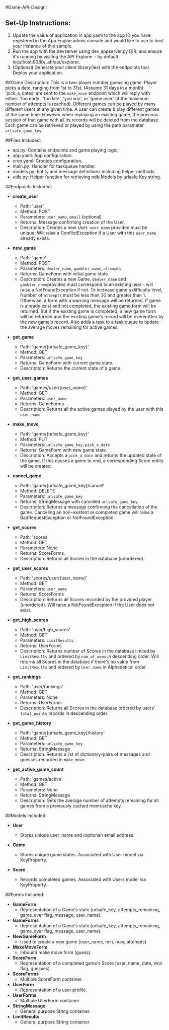 #Game-API-Design:

## Set-Up Instructions:
1.  Update the value of application in app.yaml to the app ID you have registered
 in the App Engine admin console and would like to use to host your instance of this sample.
2.  Run the app with the devserver using dev_appserver.py DIR, and ensure it's
 running by visiting the API Explorer - by default localhost:8080/_ah/api/explorer.
3.  (Optional) Generate your client library(ies) with the endpoints tool.
 Deploy your application. 
 
##Game Description:
This is a two-player number guessing game. Player picks a date, ranging from 1st to 31st.
(Assume 31 days in a month).  'pick_a_dates' are sent to the `make_move` endpoint which will reply
with either: 'too early', 'too late', 'you win', or 'game over' (if the maximum
number of attempts is reached).
Different games can be played by many different users at any
given time.  A user can create & play different games at the same time.  However when replaying an existing game, 
the previous session of that game with all its records will be deleted from the database.  Each game can be retrieved 
or played by using the path parameter `urlsafe_game_key`.

##Files Included:
 - api.py: Contains endpoints and game playing logic.
 - app.yaml: App configuration.
 - cron.yaml: Cronjob configuration.
 - main.py: Handler for taskqueue handler.
 - models.py: Entity and message definitions including helper methods.
 - utils.py: Helper function for retrieving ndb.Models by urlsafe Key string.

##Endpoints Included:
 - **create_user**
    - Path: 'user'
    - Method: POST
    - Parameters: `user_name`, `email` (optional)
    - Returns: Message confirming creation of the User.
    - Description: Creates a new User. `user_name` provided must be unique. Will 
    raise a ConflictException if a User with this `user_name` already exists.
    
 - **new_game**
    - Path: 'game'
    - Method: POST
    - Parameters: `dealer_name`, `gambler_name`, `attempts`
    - Returns: GameForm with initial game state.
    - Description: Creates a new Game. `dealer_name` and `gambler_name`provided must correspond to an existing 
    user - will raise a NotFoundException if not. To increase game's difficulty level, Number of `attempts` must be less 
    than 30 and greater than 1.  Otherwise, a form with a warning message will be returned.  If game is already exist 
    and not completed, the existing game form will be returned.  But if the existing game is completed, a new game form
    will be returned and the existing game's record will be overwritten by the new game's record.  Also adds a task to 
    a task queue to update the average moves remaining for active games.
     
 - **get_game**
    - Path: 'game/{urlsafe_game_key}'
    - Method: GET
    - Parameters: `urlsafe_game_key`
    - Returns: GameForm with current game state.
    - Description: Returns the current state of a game.
    
 - **get_user_games**
    - Path: 'games/user/{user_name}'
    - Method: GET
    - Parameters: `user_name`
    - Returns: GameForms 
    - Description: Returns all the active games played by the user with this `user_name`
        
 - **make_move**
    - Path: 'game/{urlsafe_game_key}'
    - Method: PUT
    - Parameters: `urlsafe_game_key`, `pick_a_date`
    - Returns: GameForm with new game state.
    - Description: Accepts a `pick_a_date` and returns the updated state of the game.
    If this causes a game to end, a corresponding Score entity will be created.
    
 - **cancel_game**
    - Path: 'game/{urlsafe_game_key}/cancel'
    - Method: DELETE
    - Parameters: `urlsafe_game_key`
    - Returns: StringMessage with canceled `urlsafe_game_key`.
    - Description: Returns a message confirming the cancellation of the game. 
    Canceling an non-existent or completed game will raise a BadRequestException or NotFoundException
 
 - **get_scores**
    - Path: 'scores'
    - Method: GET
    - Parameters: None
    - Returns: ScoreForms.
    - Description: Returns all Scores in the database (unordered).
    
 - **get_user_scores**
    - Path: 'scores/user/{user_name}'
    - Method: GET
    - Parameters: `user_name`
    - Returns: ScoreForms
    - Description: Returns all Scores recorded by the provided player (unordered).
    Will raise a NotFoundException if the User does not exist.
    
 - **get_high_scores**
    - Path: 'user/high_scores'
    - Method: GET
    - Parameters: `LimitResults`
    - Returns: UserForms
    - Description: Returns number of Scores in the database limited by `LimitResults` and ordered by `num_of_wons` in 
     descending order.
    Will returns all Scores in the database if there's no value from `LimitResults` and ordered by `User.name` in 
    Alphabetical order
 
 - **get_rankings**
    - Path: 'user/rankings'
    - Method: GET
    - Parameters: None
    - Returns: UserForms
    - Description: Returns all Scores in the database ordered by users' `total_points` records in descending order.
    
 - **get_game_history**
    - Path: 'game/{urlsafe_game_key}/history'
    - Method: GET
    - Parameters: `urlsafe_game_key`
    - Returns: StringMessage
    - Description: Returns a list of dictionary-pairs of messages and guesses recorded in `make_move`.
    
 - **get_active_game_count**
    - Path: 'games/active'
    - Method: GET
    - Parameters: None
    - Returns: StringMessage
    - Description: Gets the average number of attempts remaining for all games
    from a previously cached memcache key.

##Models Included:
 - **User**
    - Stores unique user_name and (optional) email address.
    
 - **Game**
    - Stores unique game states. Associated with User model via KeyProperty.
    
 - **Score**
    - Records completed games. Associated with Users model via KeyProperty.
    
##Forms Included:
 - **GameForm**
    - Representation of a Game's state (urlsafe_key, attempts_remaining,
    game_over flag, message, user_name).
 - **GameForms**
    - Representation of a Game's state (urlsafe_key, attempts_remaining,
    game_over flag, message, user_name).
 - **NewGameForm**
    - Used to create a new game (user_name, min, max, attempts)
 - **MakeMoveForm**
    - Inbound make move form (guess).
 - **ScoreForm**
    - Representation of a completed game's Score (user_name, date, won flag,
    guesses).
 - **ScoreForms**
    - Multiple ScoreForm container.
 - **UserForm**
    - Representation of a user profile.
 - **UserForms**
    - Multiple UserForm container. 
 - **StringMessage**
    - General purpose String container.
 - **LimitResults**
    - General purpose String container.
    